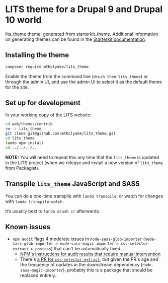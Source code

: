 # LITS theme for a Drupal 9 and Drupal 10 world

lits_theme theme, generated from starterkit_theme. Additional information on generating themes can be found in the [Starterkit documentation](https://www.drupal.org/docs/core-modules-and-themes/core-themes/starterkit-theme).



## Installing the theme

```bash
composer require mtholyoke/lits_theme
```

Enable the theme from the command line (`drush then lits_theme`) or through the admin UI, and use the admin UI to select it as the default theme for the site.


## Set up for development

In your working copy of the LITS website:

```bash
cd web/themes/contrib
rm -r lits_theme
git clone git@github.com:mtholyoke/lits_theme.git
cd lits_theme
lando npm install
cd ../../../..
```

**NOTE:** You will need to repeat this any time that the `lits_theme` is updated in the LITS project (when we release and install a new version of `lits_theme` from Packagist).



## Transpile `lits_theme` JavaScript and SASS

You can do a one-time transpile with `lando transpile`, or watch for changes with `lando transpile-watch`.

It’s usually best to `lando drush cr` afterwards.

## Known issues
- `npm audit` flags 4 moderate issues in `node-sass-glob-importer` (`node-sass-glob-importer > node-sass-magic-importer > css-selector-extract > postcss`) that can't be automatically fixed. 
  - [NPM's instructions for audit results that require manual intervention](https://docs.npmjs.com/auditing-package-dependencies-for-security-vulnerabilities#update-dependent-packages-if-a-fix-exists)
  - There's [a PR for `css-selector-extract`](https://docs.npmjs.com/auditing-package-dependencies-for-security-vulnerabilities#update-dependent-packages-if-a-fix-exists), but given the PR's age and the frequency of updates in the downstream dependency (`node-sass-magic-importer`), probably this is a package that should be replaced entirely. 
